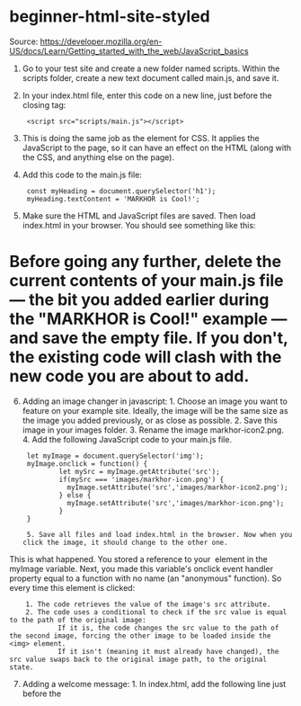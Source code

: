 # beginner-html-site-styled
Source:
https://developer.mozilla.org/en-US/docs/Learn/Getting_started_with_the_web/JavaScript_basics

1. Go to your test site and create a new folder named scripts. Within the scripts folder, create a new text document called main.js, and save it.
2. In your index.html file, enter this code on a new line, just before the closing </body> tag:
        
        <script src="scripts/main.js"></script>

3. This is doing the same job as the <link> element for CSS. It applies the JavaScript to the   page, so it can have an effect on the HTML (along with the CSS, and anything else on the page).
4. Add this code to the main.js file:

        const myHeading = document.querySelector('h1');
        myHeading.textContent = 'MARKHOR is Cool!';

5. Make sure the HTML and JavaScript files are saved. Then load index.html in your browser. You should see something like this:

Before going any further, delete the current contents of your main.js file — the bit you added earlier during the "MARKHOR is Cool!" example — and save the empty file. If you don't, the existing code will clash with the new code you are about to add.
 ===============================================================================================

6. Adding an image changer in javascript:
        1. Choose an image you want to feature on your example site. Ideally, the image will be the same size as the image you added previously, or as close as possible.
        2. Save this image in your images folder.
        3. Rename the image markhor-icon2.png.
        4. Add the following JavaScript code to your main.js file.

        let myImage = document.querySelector('img');
        myImage.onclick = function() {
                let mySrc = myImage.getAttribute('src');
                if(mySrc === 'images/markhor-icon.png') {
                  myImage.setAttribute('src','images/markhor-icon2.png');
                } else {
                  myImage.setAttribute('src','images/markhor-icon.png');
                }
        }

        5. Save all files and load index.html in the browser. Now when you click the image, it should change to the other one.

This is what happened. You stored a reference to your <img> element in the myImage variable. Next, you made this variable's onclick event handler property equal to a function with no name (an "anonymous" function). So every time this element is clicked:

        1. The code retrieves the value of the image's src attribute.
        2. The code uses a conditional to check if the src value is equal to the path of the original image:
                If it is, the code changes the src value to the path of the second image, forcing the other image to be loaded inside the <img> element.
                If it isn't (meaning it must already have changed), the src value swaps back to the original image path, to the original state.

7. Adding a welcome message:
        1. In index.html, add the following line just before the <script> element:

        <button>Change user</button>

        2. In main.js, place the following code at the bottom of the file, exactly as it is written. This takes references to the new button and the heading, storing each inside variables:

        let myButton = document.querySelector('button');
        let myHeading = document.querySelector('h1');

        3. Add the following function to set the personalized greeting. This won't do anything yet, but this will change soon.

        function setUserName() {
           let myName = prompt('Please enter your name.');
           localStorage.setItem('name', myName);
           myHeading.textContent = 'MARKHOR is Cool!, ' + myName;
        }

The setUserName() function contains a prompt() function, which displays a dialog box, similar to alert(). This prompt() function does more than alert(), asking the user to enter data, and storing it in a variable after the user clicks OK. In this case, we are asking the user to enter a name. Next, the code calls on an API localStorage, which allows us to store data in the browser and retrieve it later. We use localStorage's setItem() function to create and store a data item called 'name', setting its value to the myName variable which contains the user's entry for the name. Finally, we set the textContent of the heading to a string, plus the user's newly stored name.

        4. Add the following condition block. We could call this initialization code, as it structures the app when it first loads.

        if(!localStorage.getItem('name')) {
          setUserName();
        } else {
          let storedName = localStorage.getItem('name');
          myHeading.textContent = 'MARKHOR is Cool!, ' + storedName;
        }

        5. Put this onclick event handler (below) on the button. When clicked, setUserName() runs. This allows the user to enter a different name by pressing the button.

        myButton.onclick = function() {
          setUserName();
        }

8. A User Name of null?
        When you run the example and get the dialog box that prompts you to enter your user name, try pressing the Cancel button. You should end up with a title that reads MARKHOR is Cool!, null. This happens because—when you cancel the prompt—the value is set as null.

        Also, try clicking OK without entering a name. You should end up with a title that reads MARKHOR is Cool!, for fairly obvious reasons.

        To avoid these problems, you could check that the user hasn't entered a blank name. Update your setUserName() function to this: At line 58.

        function setUserName() {
          let myName = prompt('Please enter your name.');
          if(!myName) {
                setUserName();
          } else {
                localStorage.setItem('name', myName);
                myHeading.textContent = 'MARKHOR is Cool!, ' + myName;
                }
        }






